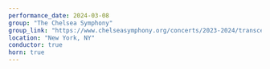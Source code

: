 ```yaml
---
performance_date: 2024-03-08
group: "The Chelsea Symphony"
group_link: "https://www.chelseasymphony.org/concerts/2023-2024/transcendence/"
location: "New York, NY"
conductor: true
horn: true
---
```

